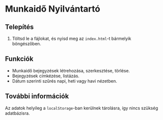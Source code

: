 # Munkaidő Nyilvántartó

## Telepítés

1. Töltsd le a fájlokat, és nyisd meg az `index.html`-t bármelyik böngészőben.

## Funkciók

- Munkaidő bejegyzések létrehozása, szerkesztése, törlése.
- Bejegyzések címkézése, listázás.
- Dátum szerinti szűrés napi, heti vagy havi nézetben.

## További információk

Az adatok helyileg a `localStorage`-ban kerülnek tárolásra, így nincs szükség adatbázisra.

